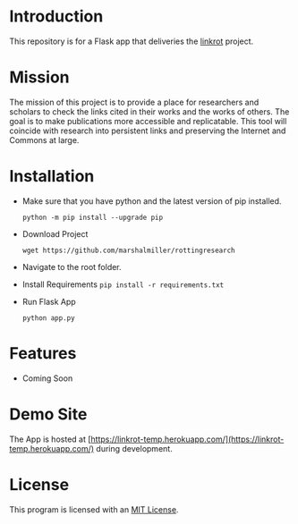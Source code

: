 # Introduction

This repository is for a Flask app that deliveries the [linkrot](https://github.com/marshalmiller/linkrot/) project.

# Mission
The mission of this project is to provide a place for researchers and scholars to check the links cited in their works and the works of others. The goal is to make publications more accessible and replicatable. This tool will coincide with research into persistent links and preserving the Internet and Commons at large.

# Installation
- Make sure that you have python and the latest version of pip installed.

	`python -m pip install --upgrade pip`

- Download Project

	`wget https://github.com/marshalmiller/rottingresearch`

- Navigate to the root folder.

- Install Requirements
	`pip install -r requirements.txt`

- Run Flask App

	`python app.py`

# Features

- Coming Soon

# Demo Site

The App is hosted at [https://linkrot-temp.herokuapp.com/](https://linkrot-temp.herokuapp.com/) during development.
            
# License
This program is licensed with an [MIT License](https://github.com/marshalmiller/linkrot/blob/main/LICENSE).
